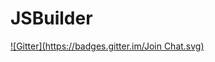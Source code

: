 # JSBuilder
[![Gitter](https://badges.gitter.im/Join Chat.svg)](https://gitter.im/FCO/JSBuilder?utm_source=badge&utm_medium=badge&utm_campaign=pr-badge&utm_content=badge)
